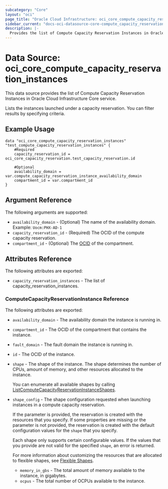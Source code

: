 ```yaml
---
subcategory: "Core"
layout: "oci"
page_title: "Oracle Cloud Infrastructure: oci_core_compute_capacity_reservation_instances"
sidebar_current: "docs-oci-datasource-core-compute_capacity_reservation_instances"
description: |-
  Provides the list of Compute Capacity Reservation Instances in Oracle Cloud Infrastructure Core service
---
```


# Data Source: oci_core_compute_capacity_reservation_instances
This data source provides the list of Compute Capacity Reservation Instances in Oracle Cloud Infrastructure Core service.

Lists the instances launched under a capacity reservation. You can filter results by specifying criteria.


## Example Usage

```hcl
data "oci_core_compute_capacity_reservation_instances" "test_compute_capacity_reservation_instances" {
	#Required
	capacity_reservation_id = oci_core_capacity_reservation.test_capacity_reservation.id

	#Optional
	availability_domain = var.compute_capacity_reservation_instance_availability_domain
	compartment_id = var.compartment_id
}
```

## Argument Reference

The following arguments are supported:

* `availability_domain` - (Optional) The name of the availability domain.  Example: `Uocm:PHX-AD-1` 
* `capacity_reservation_id` - (Required) The OCID of the compute capacity reservation.
* `compartment_id` - (Optional) The [OCID](https://docs.cloud.oracle.com/iaas/Content/General/Concepts/identifiers.htm) of the compartment.


## Attributes Reference

The following attributes are exported:

* `capacity_reservation_instances` - The list of capacity_reservation_instances.

### ComputeCapacityReservationInstance Reference

The following attributes are exported:

* `availability_domain` - The availability domain the instance is running in.
* `compartment_id` - The OCID of the compartment that contains the instance.
* `fault_domain` - The fault domain the instance is running in.
* `id` - The OCID of the instance.
* `shape` - The shape of the instance. The shape determines the number of CPUs, amount of memory, and other resources allocated to the instance.

	You can enumerate all available shapes by calling [ListComputeCapacityReservationInstanceShapes](https://docs.cloud.oracle.com/iaas/api/#/en/iaas/20160918/computeCapacityReservationInstanceShapes/ListComputeCapacityReservationInstanceShapes). 
* `shape_config` - The shape configuration requested when launching instances in a compute capacity reservation.

	If the parameter is provided, the reservation is created with the resources that you specify. If some properties are missing or the parameter is not provided, the reservation is created with the default configuration values for the `shape` that you specify.

	Each shape only supports certain configurable values. If the values that you provide are not valid for the specified `shape`, an error is returned.

	For more information about customizing the resources that are allocated to flexible shapes, see [Flexible Shapes](https://docs.cloud.oracle.com/iaas/Content/Compute/References/computeshapes.htm#flexible). 
	* `memory_in_gbs` - The total amount of memory available to the instance, in gigabytes. 
	* `ocpus` - The total number of OCPUs available to the instance. 


